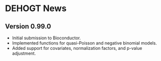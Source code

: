 # DEHOGT News

## Version 0.99.0
- Initial submission to Bioconductor.
- Implemented functions for quasi-Poisson and negative binomial models.
- Added support for covariates, normalization factors, and p-value adjustment.
